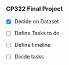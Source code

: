 ### CP322 Final Project

- [x] Decide on Dataset 
- [ ] Define Tasks to do
- [ ] Define timeline
- [ ] Divide tasks
  
